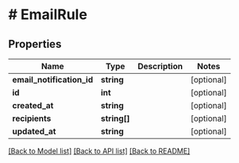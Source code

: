 # # EmailRule

## Properties

Name | Type | Description | Notes
------------ | ------------- | ------------- | -------------
**email_notification_id** | **string** |  | [optional]
**id** | **int** |  | [optional]
**created_at** | **string** |  | [optional]
**recipients** | **string[]** |  | [optional]
**updated_at** | **string** |  | [optional]

[[Back to Model list]](../../README.md#models) [[Back to API list]](../../README.md#endpoints) [[Back to README]](../../README.md)
